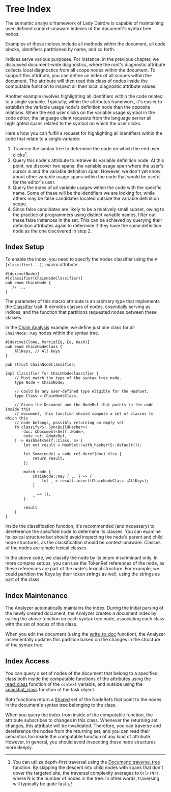 <!------------------------------------------------------------------------------
  This file is part of "Lady Deirdre", a compiler front-end foundation
  technology.

  This work is proprietary software with source-available code.

  To copy, use, distribute, or contribute to this work, you must agree to
  the terms of the General License Agreement:

  https://github.com/Eliah-Lakhin/lady-deirdre/blob/master/EULA.md

  The agreement grants a Basic Commercial License, allowing you to use
  this work in non-commercial and limited commercial products with a total
  gross revenue cap. To remove this commercial limit for one of your
  products, you must acquire a Full Commercial License.

  If you contribute to the source code, documentation, or related materials,
  you must grant me an exclusive license to these contributions.
  Contributions are governed by the "Contributions" section of the General
  License Agreement.

  Copying the work in parts is strictly forbidden, except as permitted
  under the General License Agreement.

  If you do not or cannot agree to the terms of this Agreement,
  do not use this work.

  This work is provided "as is", without any warranties, express or implied,
  except where such disclaimers are legally invalid.

  Copyright (c) 2024 Ilya Lakhin (Илья Александрович Лахин).
  All rights reserved.
------------------------------------------------------------------------------->

# Tree Index

The semantic analysis framework of Lady Deirdre is capable of maintaining
user-defined context-unaware indexes of the document's syntax tree nodes.

Examples of these indices include all methods within the document, all code
blocks, identifiers partitioned by name, and so forth.

Indices serve various purposes. For instance, in the previous chapter, we
discussed document-wide diagnostics, where the root's diagnostic attribute
collects local diagnostics from all scope nodes within the document. To support
this attribute, you can define an index of all scopes within the document. The
attribute will then read this class of nodes inside the computable function to
inspect all their local diagnostic attribute values.

Another example involves highlighting all identifiers within the code related to
a single variable. Typically, within the attributes framework, it's easier to
establish the variable usage node's definition node than the opposite relations.
When the end user clicks on the variable usage symbol in the code editor, the
language client requests from the language server all highlighted spans related
to the symbol on which the user clicks.

Here's how you can fulfill a request for highlighting all identifiers within the
code that relate to a single variable:

1. Traverse the syntax tree to determine the node on which the end user
   clicks[^traverse].
2. Query this node's attribute to retrieve its variable definition node. At this
   point, we discover two spans: the variable usage span where the user's cursor
   is and the variable definition span. However, we don't yet know about other
   variable usage spans within the code that would be useful for the editor's
   user.
3. Query the index of all variable usages within the code with the specific
   name. Some of these will be the identifiers we are looking for, while others
   may be false candidates located outside the variable definition scope.
4. Since false candidates are likely to be a relatively small subset, owing to
   the practice of programmers using distinct variable names, filter out these
   false instances in the set. This can be achieved by querying their definition
   attributes again to determine if they have the same definition node as the
   one discovered in step 2.

[^traverse]: You can utilize depth-first traversal using
the [Document::traverse_tree](https://docs.rs/lady-deirdre/2.1.0/lady_deirdre/syntax/trait.SyntaxTree.html#method.traverse_tree)
function. By skipping the descent into child nodes with spans that don't cover
the targeted site, the traversal complexity averages to `O(ln(N))`, where N is
the number of nodes in the tree. In other words, traversing will typically be
quite fast.

## Index Setup

To enable the index, you need to specify the nodes classifier using
the `#[classifier(...)]` macro attribute.

```rust,noplayground
#[derive(Node)]
#[classifier(ChainNodeClassifier)]
pub enum ChainNode {
   // ...
}
```

The parameter of this macro attribute is an arbitrary type that implements
the [Classifier](https://docs.rs/lady-deirdre/2.1.0/lady_deirdre/analysis/trait.Classifier.html)
trait. It denotes classes of nodes, essentially serving as indices, and the
function that partitions requested nodes between these classes.

In
the [Chain Analysis](https://github.com/Eliah-Lakhin/lady-deirdre/blob/f350aaed30373a67694c3aba4d2cfd9874c2a656/work/crates/examples/src/chain_analysis/semantics.rs#L411)
example, we define just one class for all `ChainNode::Key` nodes within the
syntax tree.

```rust,noplayground
#[derive(Clone, PartialEq, Eq, Hash)]
pub enum ChainNodeClass {
    AllKeys, // All keys
}

pub struct ChainNodeClassifier;

impl Classifier for ChainNodeClassifier {
    // Must match the type of the syntax tree node.
    type Node = ChainNode;
    
    // Could be any user-defined type eligible for the HashSet. 
    type Class = ChainNodeClass;

    // Given the Document and the NodeRef that points to the node inside this
    // document, this function should compute a set of classes to which this
    // node belongs, possibly returning an empty set.
    fn classify<S: SyncBuildHasher>(
        doc: &Document<Self::Node>,
        node_ref: &NodeRef,
    ) -> HashSet<Self::Class, S> {
        let mut result = HashSet::with_hasher(S::default());

        let Some(node) = node_ref.deref(doc) else {
            return result;
        };

        match node {
            ChainNode::Key { .. } => {
                let _ = result.insert(ChainNodeClass::AllKeys);
            }

            _ => (),
        }

        result
    }
}
```

Inside the classification function, it's recommended (and necessary) to
dereference the specified node to determine its classes. You can examine its
lexical structure but should avoid inspecting the node's parent and child node
structures, as the classification should be context-unaware. Classes of the
nodes are simple lexical classes.

In the above code, we classify the node by its enum discriminant only. In more
complex setups, you can use the TokenRef references of the node, as these
references are part of the node's lexical structure. For example, we could
partition the Keys by their token strings as well, using the strings as part of
the class.

## Index Maintenance

The Analyzer automatically maintains the index. During the initial parsing of
the newly created document, the Analyzer creates a document index by calling the
above function on each syntax tree node, associating each class with the set of
nodes of this class.

When you edit the document (using
the [write_to_doc](https://docs.rs/lady-deirdre/2.1.0/lady_deirdre/analysis/trait.MutationAccess.html#method.write_to_doc)
function), the Analyzer incrementally updates this partition based on the
changes in the structure of the syntax tree.

## Index Access

You can query a set of nodes of the document that belong to a specified class
both inside the computable functions of the attributes using
the [read_class](https://docs.rs/lady-deirdre/2.1.0/lady_deirdre/analysis/struct.AttrContext.html#method.read_class)
function of the `context` variable, and outside using the
[snapshot_class](https://docs.rs/lady-deirdre/2.1.0/lady_deirdre/analysis/trait.AbstractTask.html#method.snapshot_class)
function of the task object.

Both functions return
a [Shared](https://docs.rs/lady-deirdre/2.1.0/lady_deirdre/sync/struct.Shared.html)
set of the NodeRefs that point to the nodes in the document's syntax tree
belonging to the class.

When you query the index from inside of the computable function, the attribute
subscribes to changes in this class. Whenever the returning set changes, this
attribute will be invalidated. Therefore, you can traverse and dereference the
nodes from the returning set, and you can read their semantics too inside the
computable function of any kind of attribute. However, in general, you should
avoid inspecting these node structures more deeply.
